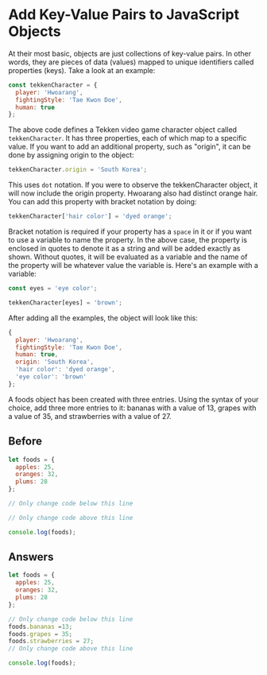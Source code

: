 # Add Key-Value Pairs to JavaScript Objects
At their most basic, objects are just collections of key-value pairs. In other words, they are pieces of data (values) mapped to unique identifiers called properties (keys). 
Take a look at an example:
```javascript
const tekkenCharacter = {
  player: 'Hwoarang',
  fightingStyle: 'Tae Kwon Doe',
  human: true
};
```
The above code defines a Tekken video game character object called `tekkenCharacter`. 
It has three properties, each of which map to a specific value. If you want to add an additional property, such as "origin", 
it can be done by assigning origin to the object:
```javascript
tekkenCharacter.origin = 'South Korea';
```
This uses `dot` notation. If you were to observe the tekkenCharacter object, it will now include the origin property.
Hwoarang also had distinct orange hair. You can add this property with bracket notation by doing:
```javascript
tekkenCharacter['hair color'] = 'dyed orange';
```
Bracket notation is required if your property has a `space` in it or if you want to use a variable to name the property. 
In the above case, the property is enclosed in quotes to denote it as a string and will be added exactly as shown. 
Without quotes, it will be evaluated as a variable and the name of the property will be whatever value the variable is. 
Here's an example with a variable:
```javascript
const eyes = 'eye color';

tekkenCharacter[eyes] = 'brown';
```
After adding all the examples, the object will look like this:
```javascript
{
  player: 'Hwoarang',
  fightingStyle: 'Tae Kwon Doe',
  human: true,
  origin: 'South Korea',
  'hair color': 'dyed orange',
  'eye color': 'brown'
};
```
A foods object has been created with three entries. Using the syntax of your choice, add three more entries to it: 
bananas with a value of 13, grapes with a value of 35, and strawberries with a value of 27.

## Before
```javascript
let foods = {
  apples: 25,
  oranges: 32,
  plums: 28
};

// Only change code below this line

// Only change code above this line

console.log(foods);
```
## Answers
```javascript
let foods = {
  apples: 25,
  oranges: 32,
  plums: 28
};

// Only change code below this line
foods.bananas =13;
foods.grapes = 35;
foods.strawberries = 27;
// Only change code above this line

console.log(foods);
```
